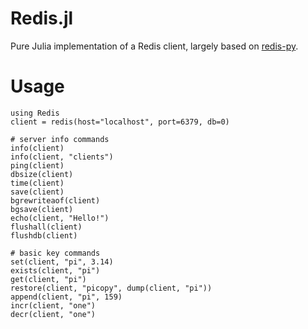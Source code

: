 Redis.jl
========

Pure Julia implementation of a Redis client, largely based on [redis-py](https://github.com/andymccurdy/redis-py).

# Usage

    using Redis
    client = redis(host="localhost", port=6379, db=0)

    # server info commands
    info(client)
    info(client, "clients")
    ping(client)
    dbsize(client)
    time(client)
    save(client)
    bgrewriteaof(client)
    bgsave(client)
    echo(client, "Hello!")
    flushall(client)
    flushdb(client)

    # basic key commands
    set(client, "pi", 3.14)
    exists(client, "pi")
    get(client, "pi")
    restore(client, "picopy", dump(client, "pi"))
    append(client, "pi", 159)
    incr(client, "one")
    decr(client, "one")
